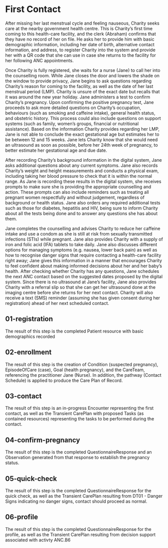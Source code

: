 # First Contact

After missing her last menstrual cycle and feeling nauseous, Charity seeks care at the nearby government health centre. This is Charity’s first time coming to this health-care facility, and the clerk (Abraham) confirms that they have no record of her on file. He asks her to provide him with basic demographic information, including her date of birth, alternative contact information, and address, to register Charity into the system and provide her with a QR code that she can use in case she returns to the facility for her following ANC appointments.

Once Charity is fully registered, she waits for a nurse (Jane) to call her into the counselling room. While Jane closes the door and lowers the shade on the window to provide privacy, Jane begins to ask questions regarding Charity’s reason for coming to the facility, as well as the date of her last menstrual period (LMP). Charity is unsure of the exact date but recalls that it was around the new year holiday. Jane administers a test to confirm Charity’s pregnancy. Upon confirming the positive pregnancy test, Jane proceeds to ask more detailed questions on Charity’s occupation, behaviours (such as smoking and caffeine intake), general health status, and obstetric history. This process could also include questions on support systems (such as family, women’s groups, financial or nutritional assistance). Based on the information Charity provides regarding her LMP, Jane is not able to conclude the exact gestational age but estimates her to be between 12 and 15 weeks. Jane lets Charity know that she would need an ultrasound as soon as possible, before her 24th week of pregnancy, to better estimate her gestational age and due date.

After recording Charity’s background information in the digital system, Jane asks additional questions about any current symptoms. Jane also records Charity’s weight and height measurements and conducts a physical exam, including taking her blood pressure to check that it is within the normal range. As Jane is recording these results in the digital system, she receives prompts to make sure she is providing the appropriate counselling and action. These prompts can also include reminders such as treating all pregnant women respectfully and without judgement, regardless of background or health status. Jane also orders any required additional tests such as those for diabetes, hepatitis and HIV, being sure to inform Charity about all the tests being done and to answer any questions she has about them.

Jane completes the counselling and advises Charity to reduce her caffeine intake and use a condom as she is still at risk from sexually transmitted infections (STIs) while pregnant. Jane also provides Charity with a supply of iron and folic acid (IFA) tablets to take daily. Jane also discusses different options for managing symptoms (e.g. nausea, lower back pain) as well as how to recognise danger signs that require contacting a health-care facility right away; Jane gives this information in a manner that encourages Charity to feel confident about making informed decisions about her and her baby’s health. After checking whether Charity has any questions, Jane schedules the next ANC contact based on the suggested dates proposed by the digital system. Since there is no ultrasound at Jane’s facility, Jane also provides Charity with a referral slip so that she can get her ultrasound done at the imaging centre before she returns for her next contact. Charity will also receive a text (SMS) reminder (assuming she has given consent during her registration) ahead of her next scheduled contact.

## 01-registration

The result of this step is the completed Patient resource with basic demographics recorded

## 02-enrollment

The result of this step is the creation of Condition (suspected pregnancy), EpisodeOfCare (case), Goal (health pregnancy), and the CareTeam, referencing the practitioner Jane (Nurse). In addition, the pathway (Contact Schedule) is applied to produce the Care Plan of Record.

## 03-contact

The result of this step is an in-progress Encounter representing the first contact, as well as the Transient CarePlan with proposed Tasks (as contained resources) representing the tasks to be performed during the contact.

## 04-confirm-pregnancy

The result of this step is the completed QuestionnaireResponse and an Observation generated from that response to establish the pregnancy status.

## 05-quick-check

The result of this step is the completed QuestionnaireResponse for the quick check, as well as the Transient CarePlan resulting from DT01 - Danger Signs indicating no danger signs, contact should proceed as normal.

## 06-profile

The result of this step is the completed QuestionnaireResponse for the profile, as well as the Transient CarePlan resulting from decision support associated with activty ANC.B6
